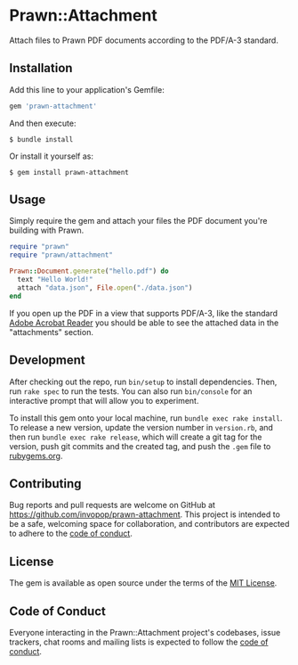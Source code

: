 # Prawn::Attachment

Attach files to Prawn PDF documents according to the PDF/A-3 standard.

## Installation

Add this line to your application's Gemfile:

```ruby
gem 'prawn-attachment'
```

And then execute:

    $ bundle install

Or install it yourself as:

    $ gem install prawn-attachment

## Usage

Simply require the gem and attach your files the PDF document you're building with Prawn.

```ruby
require "prawn"
require "prawn/attachment"

Prawn::Document.generate("hello.pdf") do
  text "Hello World!"
  attach "data.json", File.open("./data.json")
end
```

If you open up the PDF in a view that supports PDF/A-3, like the standard [Adobe Acrobat Reader](https://get.adobe.com/reader/) you should be able to see the attached data in the "attachments" section.

## Development

After checking out the repo, run `bin/setup` to install dependencies. Then, run `rake spec` to run the tests. You can also run `bin/console` for an interactive prompt that will allow you to experiment.

To install this gem onto your local machine, run `bundle exec rake install`. To release a new version, update the version number in `version.rb`, and then run `bundle exec rake release`, which will create a git tag for the version, push git commits and the created tag, and push the `.gem` file to [rubygems.org](https://rubygems.org).

## Contributing

Bug reports and pull requests are welcome on GitHub at https://github.com/invopop/prawn-attachment. This project is intended to be a safe, welcoming space for collaboration, and contributors are expected to adhere to the [code of conduct](https://github.com/invopop/prawn-attachment/blob/master/CODE_OF_CONDUCT.md).

## License

The gem is available as open source under the terms of the [MIT License](https://opensource.org/licenses/MIT).

## Code of Conduct

Everyone interacting in the Prawn::Attachment project's codebases, issue trackers, chat rooms and mailing lists is expected to follow the [code of conduct](https://github.com/invopop/prawn-attachment/blob/master/CODE_OF_CONDUCT.md).
